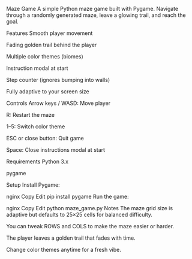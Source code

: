 Maze Game
A simple Python maze game built with Pygame. Navigate through a randomly generated maze, leave a glowing trail, and reach the goal.

Features
Smooth player movement

Fading golden trail behind the player

Multiple color themes (biomes)

Instruction modal at start

Step counter (ignores bumping into walls)

Fully adaptive to your screen size

Controls
Arrow keys / WASD: Move player

R: Restart the maze

1–5: Switch color theme

ESC or close button: Quit game

Space: Close instructions modal at start

Requirements
Python 3.x

pygame

Setup
Install Pygame:

nginx
Copy
Edit
pip install pygame
Run the game:

nginx
Copy
Edit
python maze_game.py
Notes
The maze grid size is adaptive but defaults to 25×25 cells for balanced difficulty.

You can tweak ROWS and COLS to make the maze easier or harder.

The player leaves a golden trail that fades with time.

Change color themes anytime for a fresh vibe.

